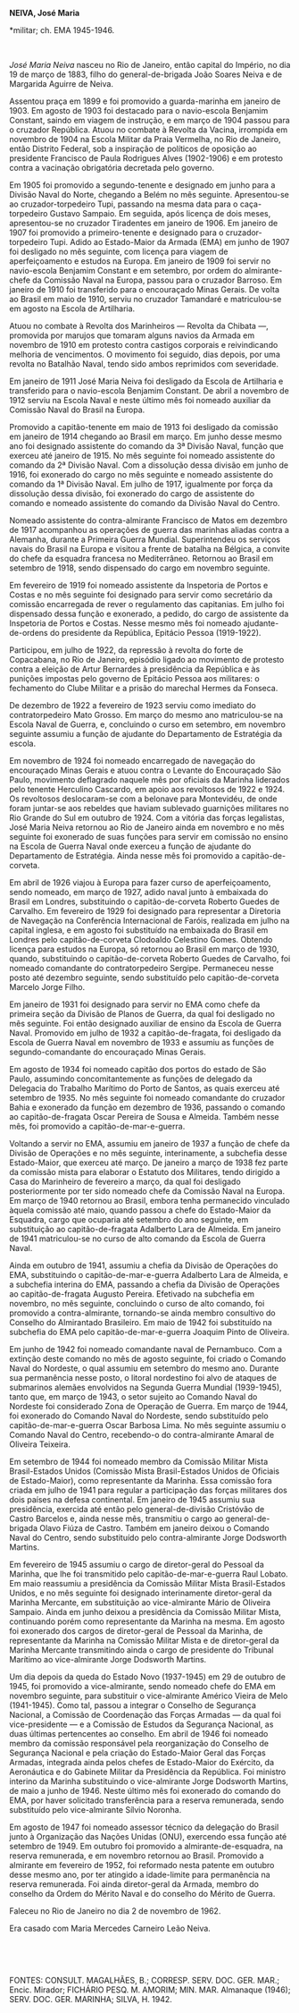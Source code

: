 **NEIVA, José Maria**

\*militar; ch. EMA 1945-1946.

 

*José Maria Neiva* nasceu no Rio de Janeiro, então capital do Império,
no dia 19 de março de 1883, filho do general-de-brigada João Soares
Neiva e de Margarida Aguirre de Neiva.

Assentou praça em 1899 e foi promovido a guarda-marinha em janeiro de
1903. Em agosto de 1903 foi destacado para o navio-escola Benjamim
Constant, saindo em viagem de instrução, e em março de 1904 passou para
o cruzador República. Atuou no combate à Revolta da Vacina, irrompida em
novembro de 1904 na Escola Militar da Praia Vermelha, no Rio de Janeiro,
então Distrito Federal, sob a inspiração de políticos de oposição ao
presidente Francisco de Paula Rodrigues Alves (1902-1906) e em protesto
contra a vacinação obrigatória decretada pelo governo.

Em 1905 foi promovido a segundo-tenente e designado em junho para a
Divisão Naval do Norte, chegando a Belém no mês seguinte. Apresentou-se
ao cruzador-torpedeiro Tupi, passando na mesma data para o
caça-torpedeiro Gustavo Sampaio. Em seguida, após licença de dois meses,
apresentou-se no cruzador Tiradentes em janeiro de 1906. Em janeiro de
1907 foi promovido a primeiro-tenente e designado para o
cruzador-torpedeiro Tupi. Adido ao Estado-Maior da Armada (EMA) em junho
de 1907 foi desligado no mês seguinte, com licença para viagem de
aperfeiçoamento e estudos na Europa. Em janeiro de 1909 foi servir no
navio-escola Benjamim Constant e em setembro, por ordem do
almirante-chefe da Comissão Naval na Europa, passou para o cruzador
Barroso. Em janeiro de 1910 foi transferido para o encouraçado Minas
Gerais. De volta ao Brasil em maio de 1910, serviu no cruzador Tamandaré
e matriculou-se em agosto na Escola de Artilharia.

Atuou no combate à Revolta dos Marinheiros — Revolta da Chibata —,
promovida por marujos que tomaram alguns navios da Armada em novembro de
1910 em protesto contra castigos corporais e reivindicando melhoria de
vencimentos. O movimento foi seguido, dias depois, por uma revolta no
Batalhão Naval, tendo sido ambos reprimidos com severidade.

Em janeiro de 1911 José Maria Neiva foi desligado da Escola de
Artilharia e transferido para o navio-escola Benjamim Constant. De abril
a novembro de 1912 serviu na Escola Naval e neste último mês foi nomeado
auxiliar da Comissão Naval do Brasil na Europa.

Promovido a capitão-tenente em maio de 1913 foi desligado da comissão em
janeiro de 1914 chegando ao Brasil em março. Em junho desse mesmo ano
foi designado assistente do comando da 3ª Divisão Naval, função que
exerceu até janeiro de 1915. No mês seguinte foi nomeado assistente do
comando da 2ª Divisão Naval. Com a dissolução dessa divisão em junho de
1916, foi exonerado do cargo no mês seguinte e nomeado assistente do
comando da 1ª Divisão Naval. Em julho de 1917, igualmente por força da
dissolução dessa divisão, foi exonerado do cargo de assistente do
comando e nomeado assistente do comando da Divisão Naval do Centro.

Nomeado assistente do contra-almirante Francisco de Matos em dezembro de
1917 acompanhou as operações de guerra das marinhas aliadas contra a
Alemanha, durante a Primeira Guerra Mundial. Superintendeu os serviços
navais do Brasil na Europa e visitou a frente de batalha na Bélgica, a
convite do chefe da esquadra francesa no Mediterrâneo. Retornou ao
Brasil em setembro de 1918, sendo dispensado do cargo em novembro
seguinte.

Em fevereiro de 1919 foi nomeado assistente da Inspetoria de Portos e
Costas e no mês seguinte foi designado para servir como secretário da
comissão encarregada de rever o regulamento das capitanias. Em julho foi
dispensado dessa função e exonerado, a pedido, do cargo de assistente da
Inspetoria de Portos e Costas. Nesse mesmo mês foi nomeado
ajudante-de-ordens do presidente da República, Epitácio Pessoa
(1919-1922).

Participou, em julho de 1922, da repressão à revolta do forte de
Copacabana, no Rio de Janeiro, episódio ligado ao movimento de protesto
contra a eleição de Artur Bernardes à presidência da República e às
punições impostas pelo governo de Epitácio Pessoa aos militares: o
fechamento do Clube Militar e a prisão do marechal Hermes da Fonseca.

De dezembro de 1922 a fevereiro de 1923 serviu como imediato do
contratorpedeiro Mato Grosso. Em março do mesmo ano matriculou-se na
Escola Naval de Guerra, e, concluindo o curso em setembro, em novembro
seguinte assumiu a função de ajudante do Departamento de Estratégia da
escola.

Em novembro de 1924 foi nomeado encarregado de navegação do encouraçado
Minas Gerais e atuou contra o Levante do Encouraçado São Paulo,
movimento deflagrado naquele mês por oficiais da Marinha liderados pelo
tenente Herculino Cascardo, em apoio aos revoltosos de 1922 e 1924. Os
revoltosos deslocaram-se com a belonave para Montevidéu, de onde foram
juntar-se aos rebeldes que haviam sublevado guarnições militares no Rio
Grande do Sul em outubro de 1924. Com a vitória das forças legalistas,
José Maria Neiva retornou ao Rio de Janeiro ainda em novembro e no mês
seguinte foi exonerado de suas funções para servir em comissão no ensino
na Escola de Guerra Naval onde exerceu a função de ajudante do
Departamento de Estratégia. Ainda nesse mês foi promovido a
capitão-de-corveta.

Em abril de 1926 viajou à Europa para fazer curso de aperfeiçoamento,
sendo nomeado, em março de 1927, adido naval junto à embaixada do Brasil
em Londres, substituindo o capitão-de-corveta Roberto Guedes de
Carvalho. Em fevereiro de 1929 foi designado para representar a
Diretoria de Navegação na Conferência Internacional de Faróis, realizada
em julho na capital inglesa, e em agosto foi substituído na embaixada do
Brasil em Londres pelo capitão-de-corveta Clodoaldo Celestino Gomes.
Obtendo licença para estudos na Europa, só retornou ao Brasil em março
de 1930, quando, substituindo o capitão-de-corveta Roberto Guedes de
Carvalho, foi nomeado comandante do contratorpedeiro Sergipe. Permaneceu
nesse posto até dezembro seguinte, sendo substituído pelo
capitão-de-corveta Marcelo Jorge Filho.

Em janeiro de 1931 foi designado para servir no EMA como chefe da
primeira seção da Divisão de Planos de Guerra, da qual foi desligado no
mês seguinte. Foi então designado auxiliar de ensino da Escola de Guerra
Naval. Promovido em julho de 1932 a capitão-de-fragata, foi desligado da
Escola de Guerra Naval em novembro de 1933 e assumiu as funções de
segundo-comandante do encouraçado Minas Gerais.

Em agosto de 1934 foi nomeado capitão dos portos do estado de São Paulo,
assumindo concomitantemente as funções de delegado da Delegacia do
Trabalho Marítimo do Porto de Santos, as quais exerceu até setembro de
1935. No mês seguinte foi nomeado comandante do cruzador Bahia e
exonerado da função em dezembro de 1936, passando o comando ao
capitão-de-fragata Oscar Pereira de Sousa e Almeida. Também nesse mês,
foi promovido a capitão-de-mar-e-guerra.

Voltando a servir no EMA, assumiu em janeiro de 1937 a função de chefe
da Divisão de Operações e no mês seguinte, interinamente, a subchefia
desse Estado-Maior, que exerceu até março. De janeiro a março de 1938
fez parte da comissão mista para elaborar o Estatuto dos Militares,
tendo dirigido a Casa do Marinheiro de fevereiro a março, da qual foi
desligado posteriormente por ter sido nomeado chefe da Comissão Naval na
Europa. Em março de 1940 retornou ao Brasil, embora tenha permanecido
vinculado àquela comissão até maio, quando passou a chefe do
Estado-Maior da Esquadra, cargo que ocuparia até setembro do ano
seguinte, em substituição ao capitão-de-fragata Adalberto Lara de
Almeida. Em janeiro de 1941 matriculou-se no curso de alto comando da
Escola de Guerra Naval.

Ainda em outubro de 1941, assumiu a chefia da Divisão de Operações do
EMA, substituindo o capitão-de-mar-e-guerra Adalberto Lara de Almeida, e
a subchefia interina do EMA, passando a chefia da Divisão de Operações
ao capitão-de-fragata Augusto Pereira. Efetivado na subchefia em
novembro, no mês seguinte, concluindo o curso de alto comando, foi
promovido a contra-almirante, tornando-se ainda membro consultivo do
Conselho do Almirantado Brasileiro. Em maio de 1942 foi substituído na
subchefia do EMA pelo capitão-de-mar-e-guerra Joaquim Pinto de Oliveira.

Em junho de 1942 foi nomeado comandante naval de Pernambuco. Com a
extinção deste comando no mês de agosto seguinte, foi criado o Comando
Naval do Nordeste, o qual assumiu em setembro do mesmo ano. Durante sua
permanência nesse posto, o litoral nordestino foi alvo de ataques de
submarinos alemães envolvidos na Segunda Guerra Mundial (1939-1945),
tanto que, em março de 1943, o setor sujeito ao Comando Naval do
Nordeste foi considerado Zona de Operação de Guerra. Em março de 1944,
foi exonerado do Comando Naval do Nordeste, sendo substituído pelo
capitão-de-mar-e-guerra Oscar Barbosa Lima. No mês seguinte assumiu o
Comando Naval do Centro, recebendo-o do contra-almirante Amaral de
Oliveira Teixeira.

Em setembro de 1944 foi nomeado membro da Comissão Militar Mista
Brasil-Estados Unidos (Comissão Mista Brasil-Estados Unidos de Oficiais
de Estado-Maior), como representante da Marinha. Essa comissão fora
criada em julho de 1941 para regular a participação das forças militares
dos dois países na defesa continental. Em janeiro de 1945 assumiu sua
presidência, exercida até então pelo general-de-divisão Cristóvão de
Castro Barcelos e, ainda nesse mês, transmitiu o cargo ao
general-de-brigada Olavo Fiúza de Castro. Também em janeiro deixou o
Comando Naval do Centro, sendo substituído pelo contra-almirante Jorge
Dodsworth Martins.

Em fevereiro de 1945 assumiu o cargo de diretor-geral do Pessoal da
Marinha, que lhe foi transmitido pelo capitão-de-mar-e-guerra Raul
Lobato. Em maio reassumiu a presidência da Comissão Militar Mista
Brasil-Estados Unidos, e no mês seguinte foi designado interinamente
diretor-geral da Marinha Mercante, em substituição ao vice-almirante
Mário de Oliveira Sampaio. Ainda em junho deixou a presidência da
Comissão Militar Mista, continuando porém como representante da Marinha
na mesma. Em agosto foi exonerado dos cargos de diretor-geral de Pessoal
da Marinha, de representante da Marinha na Comissão Militar Mista e de
diretor-geral da Marinha Mercante transmitindo ainda o cargo de
presidente do Tribunal Marítimo ao vice-almirante Jorge Dodsworth
Martins.

Um dia depois da queda do Estado Novo (1937-1945) em 29 de outubro de
1945, foi promovido a vice-almirante, sendo nomeado chefe do EMA em
novembro seguinte, para substituir o vice-almirante Américo Vieira de
Melo (1941-1945). Como tal, passou a integrar o Conselho de Segurança
Nacional, a Comissão de Coordenação das Forças Armadas — da qual foi
vice-presidente — e a Comissão de Estudos da Segurança Nacional, as duas
últimas pertencentes ao conselho. Em abril de 1946 foi nomeado membro da
comissão responsável pela reorganização do Conselho de Segurança
Nacional e pela criação do Estado-Maior Geral das Forças Armadas,
integrada ainda pelos chefes de Estado-Maior do Exército, da Aeronáutica
e do Gabinete Militar da Presidência da República. Foi ministro interino
da Marinha substituindo o vice-almirante Jorge Dodsworth Martins, de
maio a junho de 1946. Neste último mês foi exonerado do comando do EMA,
por haver solicitado transferência para a reserva remunerada, sendo
substituído pelo vice-almirante Sílvio Noronha.

Em agosto de 1947 foi nomeado assessor técnico da delegação do Brasil
junto à Organização das Nações Unidas (ONU), exercendo essa função até
setembro de 1949. Em outubro foi promovido a almirante-de-esquadra, na
reserva remunerada, e em novembro retornou ao Brasil. Promovido a
almirante em fevereiro de 1952, foi reformado nesta patente em outubro
desse mesmo ano, por ter atingido a idade-limite para permanência na
reserva remunerada. Foi ainda diretor-geral da Armada, membro do
conselho da Ordem do Mérito Naval e do conselho do Mérito de Guerra.

Faleceu no Rio de Janeiro no dia 2 de novembro de 1962.

Era casado com Maria Mercedes Carneiro Leão Neiva.

 

 

FONTES: CONSULT. MAGALHÃES, B.; CORRESP. SERV. DOC. GER. MAR.; Encic.
Mirador; FICHÁRIO PESQ. M. AMORIM; MIN. MAR. Almanaque (1946); SERV.
DOC. GER. MARINHA; SILVA, H. 1942.

 

